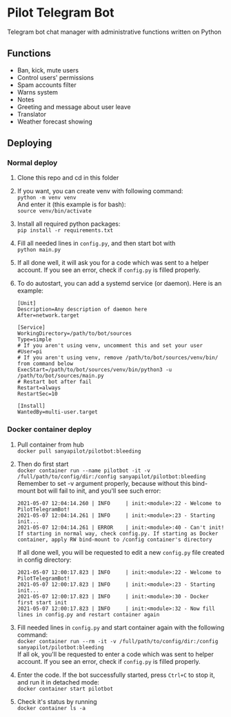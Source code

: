 # Pilot Telegram Bot
Telegram bot chat manager with administrative functions written on Python

## Functions
- Ban, kick, mute users
- Control users' permissions
- Spam accounts filter
- Warns system
- Notes
- Greeting and message about user leave
- Translator
- Weather forecast showing

## Deploying
### Normal deploy
1. Clone this repo and cd in this folder

2. If you want, you can create venv with following command:  
   `python -m venv venv`  
   And enter it (this example is for bash):  
   `source venv/bin/activate`

3. Install all required python packages:  
   `pip install -r requirements.txt`

4. Fill all needed lines in `config.py`, and then start bot with  
   `python main.py`

5. If all done well, it will ask you for a code which was sent to a helper account. If you see an error, check if `config.py` is filled properly.

6. To do autostart, you can add a systemd service (or daemon). Here is an example:

   ```
   [Unit]
   Description=Any description of daemon here
   After=network.target
   
   [Service]
   WorkingDirectory=/path/to/bot/sources
   Type=simple
   # If you aren't using venv, uncomment this and set your user
   #User=pi
   # If you aren't using venv, remove /path/to/bot/sources/venv/bin/ from command below
   ExecStart=/path/to/bot/sources/venv/bin/python3 -u /path/to/bot/sources/main.py
   # Restart bot after fail
   Restart=always
   RestartSec=10
   
   [Install]
   WantedBy=multi-user.target
   ```

### Docker container deploy

1. Pull container from hub  
   `docker pull sanyapilot/pilotbot:bleeding`

2. Then do first start  
   `docker container run --name pilotbot -it -v /full/path/to/config/dir:/config sanyapilot/pilotbot:bleeding`  
   Remember to set -v argument properly, because without this bind-mount bot will fail to init, and you'll see such error:

   ```
   2021-05-07 12:04:14.260 | INFO     | init:<module>:22 - Welcome to PilotTelegramBot!
   2021-05-07 12:04:14.261 | INFO     | init:<module>:23 - Starting init...
   2021-05-07 12:04:14.261 | ERROR    | init:<module>:40 - Can't init! If starting in normal way, check config.py. If starting as Docker container, apply RW bind-mount to /config container's directory
   ```

   If all done well, you will be requested to edit a new `config.py` file created in config directory:

   ```
   2021-05-07 12:00:17.823 | INFO     | init:<module>:22 - Welcome to PilotTelegramBot!
   2021-05-07 12:00:17.823 | INFO     | init:<module>:23 - Starting init...
   2021-05-07 12:00:17.823 | INFO     | init:<module>:30 - Docker first start init
   2021-05-07 12:00:17.823 | INFO     | init:<module>:32 - Now fill lines in config.py and restart container again
   ```

3. Fill needed lines in `config.py` and start container again with the following command:  
   `docker container run --rm -it -v /full/path/to/config/dir:/config sanyapilot/pilotbot:bleeding`  
   If all ok, you'll be requested to enter a code which was sent to helper account. If you see an error, check if `config.py` is filled properly.

4. Enter the code. If the bot successfully started, press `Ctrl+C` to stop it, and run it in detached mode:  
   `docker container start pilotbot`

5. Check it's status by running  
   `docker container ls -a`

